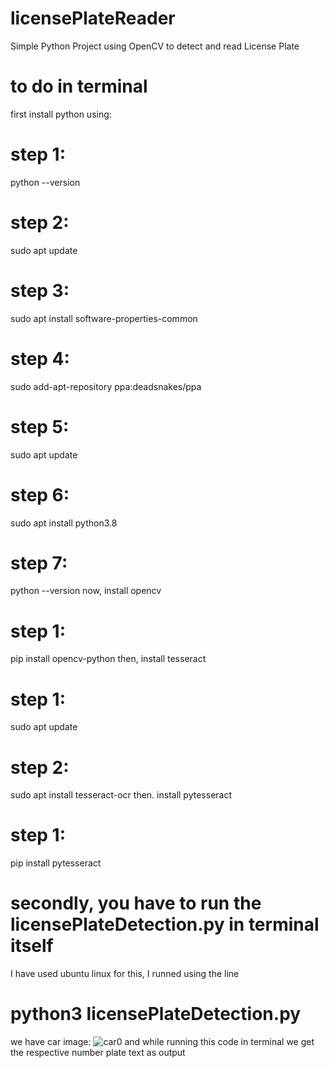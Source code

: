 # licensePlateReader
Simple Python Project using OpenCV to detect and read License Plate
# to do in terminal
first install python using:
# step 1:
python --version
# step 2:
sudo apt update
# step 3:
sudo apt install software-properties-common
# step 4:
sudo add-apt-repository ppa:deadsnakes/ppa
# step 5:
sudo apt update
# step 6:
sudo apt install python3.8
# step 7:
python --version
now, install opencv
# step 1:
pip install opencv-python
then, install tesseract
# step 1:
sudo apt update
# step 2:
sudo apt install tesseract-ocr
then. install pytesseract
# step 1:
pip install pytesseract
# secondly, you have to run the licensePlateDetection.py in terminal itself
I have used ubuntu linux for this, I runned using the line
# python3 licensePlateDetection.py
we have car image:
![car0](https://user-images.githubusercontent.com/89440905/139521353-c8f734fd-ba75-4d22-9f0b-ab7b82bf050e.jpeg)
and while running this code in terminal we get
the respective number plate text as output
